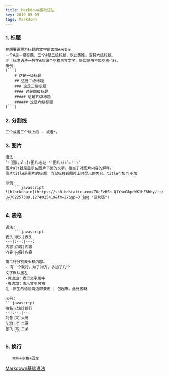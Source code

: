 ```yaml
---
title: Markdown基础语法
key: 2019-05-09
tags: Markdown
---
```


### 1. 标题  
	在想要设置为标题的文字前面加#来表示  
	一个#是一级标题，二个#是二级标题，以此类推。支持六级标题。  
	注：标准语法一般在#后跟个空格再写文字，貌似简书不加空格也行。  
	示例：
	(```)
		# 这是一级标题
		## 这是二级标题
		### 这是三级标题
		#### 这是四级标题
		##### 这是五级标题
		###### 这是六级标题
	(```)
### 2. 分割线
	三个或者三个以上的 - 或者*。 
### 3. 图片
	语法：  
	`![图片alt](图片地址 ''图片title'')`  
	图片alt就是显示在图片下面的文字，相当于对图片内容的解释。  
	图片title是图片的标题，当鼠标移到图片上时显示的内容。title可加可不加  

	示例： 
        ```javascript
	![blockchain](https://ss0.bdstatic.com/70cFvHSh_Q1YnxGkpoWK1HF6hhy/it/
	u=702257389,1274025419&fm=27&gp=0.jpg "区块链")
	```
### 4. 表格
	语法： 
        ```javascript
	表头|表头|表头  
	---|:--:|---:  
	内容|内容|内容  
	内容|内容|内容  
        ```
	第二行分割表头和内容。  
	- 有一个就行，为了对齐，多加了几个  
	文字默认居左  
	-两边加：表示文字居中  
	-右边加：表示文字居右  
	注：原生的语法两边都要用 | 包起来。此处省略  

	示例：
	```javascript
	姓名|技能|排行  
	--|:--:|--:  
	刘备|哭|大哥  
	关羽|打|二哥  
	张飞|骂|三弟  
        ```

### 5. 换行
       空格+空格+回车

[Markdown基础语法](https://www.jianshu.com/p/191d1e21f7ed)
